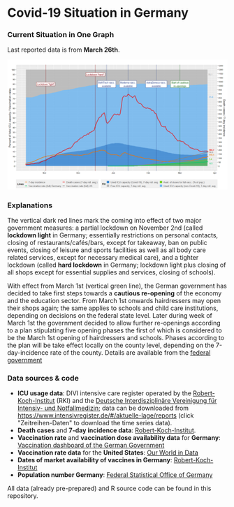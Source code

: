 Covid-19 Situation in Germany
================

### Current Situation in One Graph
Last reported data is from **March 26th**.

![](onepicture.png)


### Explanations

The vertical dark red lines mark the coming into effect of two major government measures: a partial lockdown on November 2nd (called **lockdown light** in Germany; essentially restrictions on personal contacts, closing of restaurants/cafés/bars, except for takeaway, ban on public events, closing of leisure and sports facilities as well as all body care related services, except for necessary medical care), and a tighter lockdown (called **hard lockdown** in Germany; lockdown light plus closing of all shops except for essential supplies and services, closing of schools).


With effect from March 1st (vertical green line), the German government has decided to take first steps towards a **cautious re-opening** of the economy and the education sector. From March 1st onwards hairdressers may open their shops again; the same applies to schools and child care institutions, depending on decisions on the federal state level. Later during week of March 1st the government decided to allow further re-openings according to a plan stipulating five opening phases the first of which is considered to be the March 1st opening of hairdressers and schools. Phases according to the plan will be take effect locally on the county level, depending on the 7-day-incidence rate of the county. Details are available from the [federal government](https://www.bundesregierung.de/breg-de/themen/coronavirus/fuenf-oeffnungsschritte-1872120)


### Data sources & code

* **ICU usage data**:  DIVI intensive care register operated by the [Robert-Koch-Institut]() (RKI) and the [Deutsche Interdisziplinäre
Vereinigung für Intensiv- und Notfallmedizin](https://www.divi.de/); data can be downloaded from <https://www.intensivregister.de/#/aktuelle-lage/reports> (click "Zeitreihen-Daten" to download the time series data).
* **Death cases** and **7-day incidence data**: [Robert-Koch-Institut](https://www.rki.de/DE/Content/InfAZ/N/Neuartiges_Coronavirus/Daten/Fallzahlen_Daten.html;jsessionid=FB9800F61AE81ACFF850FB2567F1F1DB.internet071?nn=2386228).
* **Vaccination rate** and **vaccination dose availability data** for **Germany**: [Vaccination dashboard of the German Government](https://impfdashboard.de/daten)
* **Vaccination rate data** for the **United States**: [Our World in Data](https://ourworldindata.org/covid-vaccinations?country=~USA)
* **Dates of market availability of vaccines in Germany**: [Robert-Koch-Institut](https://www.rki.de/DE/Content/InfAZ/N/Neuartiges_Coronavirus/Daten/Impfquotenmonitoring.xlsx?__blob=publicationFile)
* **Population number Germany**: [Federal Statistical Office of Germany](https://www.destatis.de/DE/Themen/Gesellschaft-Umwelt/Bevoelkerung/Bevoelkerungsstand/Tabellen/zensus-geschlecht-staatsangehoerigkeit-2020.html)

All data (already pre-prepared) and R source code can be found in this repository.